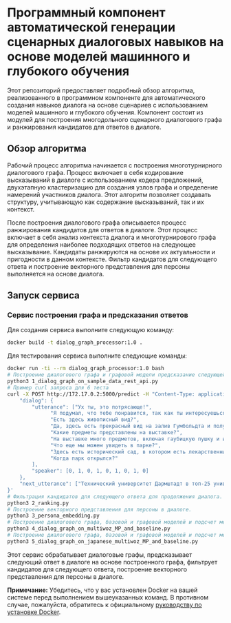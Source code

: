 # Программный компонент автоматической генерации сценарных диалоговых навыков на основе моделей машинного и глубокого  обучения

Этот репозиторий предоставляет подробный обзор алгоритма, реализованного в программном компоненте для автоматического создания навыков диалога на основе сценариев с использованием моделей машинного и глубокого обучения. Компонент состоит из модулей для построения многодольного сценарного диалогового графа и ранжирования кандидатов для ответов в диалоге.

## Обзор алгоритма

Рабочий процесс алгоритма начинается с построения многотурнирного диалогового графа. Процесс включает в себя кодирование высказываний в диалоге с использованием кодера предложений, двухэтапную кластеризацию для создания узлов графа и определение намерений участников диалога. Этот алгоритм позволяет создавать структуру, учитывающую как содержание высказываний, так и их контекст.

После построения диалогового графа описывается процесс ранжирования кандидатов для ответов в диалоге. Этот процесс включает в себя анализ контекста диалога и многотурнирового графа для определения наиболее подходящих ответов на следующее высказывание. Кандидаты ранжируются на основе их актуальности и пригодности в данном контексте. Фильтр кандидатов для следующего ответа и построение векторного представления для персоны выполняется на основе диалога.

## Запуск сервиса

### Сервис построения графа и предсказания ответов

Для создания сервиса выполните следующую команду:

```bash
docker build -t dialog_graph_processor:1.0 .
```

Для тестирования сервиса выполните следующие команды:

```bash
docker run -ti --rm dialog_graph_processor:1.0 bash
# Построение диалогового графа и графовой модели предсказание следующей вершины, ввод пользовательских высказываний через REST API по HTTP-протоколу
python3 1_dialog_graph_on_sample_data_rest_api.py
# Пример curl запроса для 6 теста
curl -X POST http://172.17.0.2:5000/predict -H "Content-Type: application/json" -d '{
    "dialog": {
        "utterance": ["Ух ты, это потрясающе!",
              "Я подумал, что тебе понравится, так как ты интересуешься военной историей.",
              "Есть здесь живописный вид?",
              "Да, здесь есть прекрасный вид на залив Гумбольдта и полуостров Самоа.",
              "Какие предметы представлены на выставке?",
              "На выставке много предметов, включая гаубицкую пушку и историческое здание больницы.",
              "Что еще мы можем увидеть в парке?",
              "Здесь есть исторический сад, в котором есть лекарственные, съедобные и декоративные растения.",
              "Когда парк открылся?"
        ],
        "speaker": [0, 1, 0, 1, 0, 1, 0, 1, 0]
    },
    "next_utterance": ["Технический университет Дармштадт в топ-25 университетов Европы с наибольшим научным влиянием по рейтингу QS World University Rankings 2020."]
}'
# Фильтрация кандидатов для следующего ответа для продолжения диалога.
python3 2_ranking.py
# Построение векторного представления для персоны в диалоге.
python3 3_persona_embedding.py
# Построение диалогового графа, базовой и графовой моделей и подсчет метрик на датасете Multiwoz.
python3 4_dialog_graph_on_multiwoz_MP_and_baseline.py
# Построение диалогового графа, базовой и графовой моделей и подсчет метрик на датасете Japanese Multiwoz.
python3 5_dialog_graph_on_japanese_multiwoz_MP_and_baseline.py

```

Этот сервис обрабатывает диалоговые графы, предсказывает следующий ответ в диалоге на основе построенного графа, фильтрует кандидатов для следующего ответа, построение векторного представления для персоны в диалоге.

**Примечание:** Убедитесь, что у вас установлен Docker на вашей системе перед выполнением вышеуказанных команд. В противном случае, пожалуйста, обратитесь к официальному [руководству по установке Docker](https://docs.docker.com/get-docker/).
